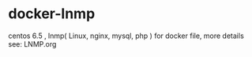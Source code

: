# docker-lnmp
centos 6.5 , lnmp( Linux, nginx, mysql, php ) for docker file, more details see: LNMP.org
